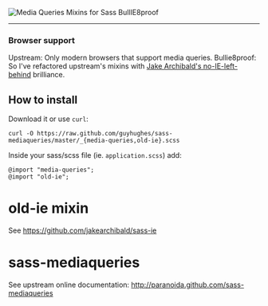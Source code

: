 

![Media Queries Mixins for Sass](http://paranoida.github.com/sass-mediaqueries/images/logo.jpg) BullIE8proof

---

### Browser support

Upstream: Only modern browsers that support media queries.
Bullie8proof: So I've refactored upstream's mixins with [Jake Archibald's no-IE-left-behind](https://github.com/jakearchibald/sass-ie) brilliance.

## How to install

Download it or use `curl`:

```
curl -O https://raw.github.com/guyhughes/sass-mediaqueries/master/_{media-queries,old-ie}.scss
```

Inside your sass/scss file (ie. `application.scss`) add:

```
@import "media-queries";
@import "old-ie";
```


# old-ie mixin

See https://github.com/jakearchibald/sass-ie

# sass-mediaqueries
See upstream online documentation: <http://paranoida.github.com/sass-mediaqueries>

